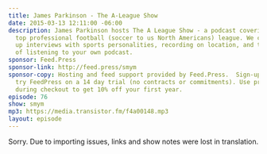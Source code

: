 ```yaml
---
title: James Parkinson - The A-League Show
date: 2015-03-13 12:11:00 -06:00
description: James Parkinson hosts The A League Show - a podcast covering the Australian
  top professional football (soccer to us North Americans) league. We chat about setting
  up interviews with sports personalities, recording on location, and the importance
  of listening to your own podcast.
sponsor: Feed.Press
sponsor-link: http://feed.press/smym
sponsor-copy: Hosting and feed support provided by Feed.Press.  Sign-up today and
  try FeedPress on a 14 day trial (no contracts or commitments). Use promo code "smym"
  during checkout to get 10% off your first year.
episode: 76
show: smym
mp3: https://media.transistor.fm/f4a00148.mp3
layout: episode
---
```


Sorry. Due to importing issues, links and show notes were lost in translation.
